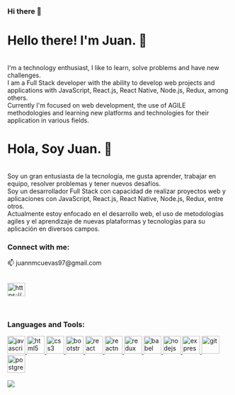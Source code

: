 ### Hi there 👋

<h1>Hello there! I'm Juan. 👋</h1><br/>
I'm a technology enthusiast, I like to learn, solve problems and have new challenges.<br/>
I am a Full Stack developer with the ability to develop web projects and applications with JavaScript, React.js, React Native, Node.js, Redux, among others.<br/>
Currently I'm focused on web development, the use of AGILE methodologies and learning new platforms and technologies for their application in various fields.<br/>
<!-- <b>Do you want to contact me?</b> <br/>
📫  juannmcuevas97@gmail.com <br/>
 -->

<h1>Hola, Soy Juan. 👋</h1><br/>
Soy un gran entusiasta de la tecnología, me gusta aprender, trabajar en equipo, resolver problemas y tener nuevos desafíos.<br/>
Soy un desarrollador Full Stack con capacidad de realizar proyectos web y aplicaciones con JavaScript, React.js, React Native, Node.js, Redux, entre otros.<br/>
Actualmente estoy enfocado en el desarrollo web, el uso de metodologías agiles y el aprendizaje de nuevas plataformas y tecnologías para su aplicación en diversos campos.
<br/>
<!-- <b>¿Quieres contactarme?</b> <br/>
📫  juannmcuevas97@gmail.com <br/>
<br/> -->

<h3 align="left">Connect with me:</h3>
📫  juannmcuevas97@gmail.com <br/>
<br/>
<p align="left">
<a href="https://www.linkedin.com/in/juan-m-cuevas/" target="_blank"><img align="center" src="https://cdn.jsdelivr.net/npm/simple-icons@3.0.1/icons/linkedin.svg" alt="https://www.linkedin.com/in/juan-m-cuevas/" height="30" width="40" /></a>
</p>
<br/>
<h3 align="left">Languages and Tools:</h3>
<p align="left">  <a href="https://developer.mozilla.org/en-US/docs/Web/JavaScript" target="_blank"> <img src="https://upload.wikimedia.org/wikipedia/commons/thumb/9/99/Unofficial_JavaScript_logo_2.svg/1024px-Unofficial_JavaScript_logo_2.svg.png" alt="javascript" width="40" height="40"/> </a> 
<a href="https://www.w3.org/html/" target="_blank"> <img src="https://upload.wikimedia.org/wikipedia/commons/thumb/3/38/HTML5_Badge.svg/600px-HTML5_Badge.svg.png" alt="html5" width="40" height="40"/> </a>
<a href="https://www.w3schools.com/css/" target="_blank"> <img src="https://cdn4.iconfinder.com/data/icons/social-media-logos-6/512/121-css3-512.png" alt="css3" width="40" height="40"/> </a> 
<a href="https://getbootstrap.com" target="_blank"> <img src="https://upload.wikimedia.org/wikipedia/commons/thumb/b/b2/Bootstrap_logo.svg/1024px-Bootstrap_logo.svg.png" alt="bootstrap" width="40" height="40"/> </a> 
<a href="https://reactjs.org/" target="_blank"> <img src="https://seeklogo.com/images/R/react-logo-7B3CE81517-seeklogo.com.png" alt="react" width="40" height="40"/> </a> 
<a href="https://reactnative.dev/" target="_blank"> <img src="https://reactnative.dev/img/header_logo.svg" alt="reactnative" width="40" height="40"/> </a> 
<a href="https://redux.js.org" target="_blank"> <img src="https://seeklogo.com/images/R/redux-logo-9CA6836C12-seeklogo.com.png" alt="redux" width="40" height="40"/> 
<a href="https://babeljs.io/" target="_blank"> <img src="https://www.vectorlogo.zone/logos/babeljs/babeljs-icon.svg" alt="babel" width="40" height="40"/> </a>
<a href="https://nodejs.org" target="_blank"> <img src="https://cdn.pixabay.com/photo/2015/04/23/17/41/node-js-736399_960_720.png" alt="nodejs" height="40"/> </a>
<a href="https://expressjs.com" target="_blank"> <img src="https://i.cloudup.com/zfY6lL7eFa-3000x3000.png" alt="express" height="40"/> </a> 
<a href="https://git-scm.com/" target="_blank"> <img src="https://www.vectorlogo.zone/logos/git-scm/git-scm-icon.svg" alt="git" width="40" height="40"/> </a> 
<a href="https://www.postgresql.org" target="_blank"> <img src="https://upload.wikimedia.org/wikipedia/commons/thumb/2/29/Postgresql_elephant.svg/1200px-Postgresql_elephant.svg.png" alt="postgresql" width="40" height="40"/> </a> 
 <br/>
<br/>
<img   src="https://www.goodcore.co.uk/blog/wp-content/uploads/2019/08/coding-vs-programming-2.jpg" />
